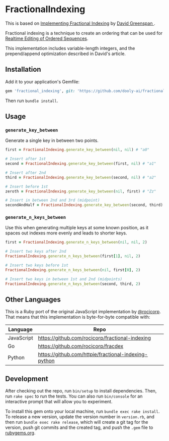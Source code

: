 # FractionalIndexing

This is based on [Implementing Fractional Indexing](https://observablehq.com/@dgreensp/implementing-fractional-indexing) by [David Greenspan ](https://github.com/dgreensp).

Fractional indexing is a technique to create an ordering that can be used for [Realtime Editing of Ordered Sequences](https://www.figma.com/blog/realtime-editing-of-ordered-sequences/).

This implementation includes variable-length integers, and the prepend/append optimization described in David's article.

## Installation

Add it to your application's Gemfile:

```ruby
gem 'fractional_indexing', git: 'https://github.com/dooly-ai/fractional_indexing'
```

Then run `bundle install`.

## Usage

### `generate_key_between`

Generate a single key in between two points.

```ruby
first = FractionalIndexing.generate_key_between(nil, nil) # "a0"

# Insert after 1st
second = FractionalIndexing.generate_key_between(first, nil) # "a1"

# Insert after 2nd
third = FractionalIndexing.generate_key_between(second, nil) # "a2"

# Insert before 1st
zeroth = FractionalIndexing.generate_key_between(nil, first) # "Zz"

# Insert in between 2nd and 3rd (midpoint)
secondAndHalf = FractionalIndexing.generate_key_between(second, third) # "a1V"
```

### `generate_n_keys_between`

Use this when generating multiple keys at some known position, as it spaces out indexes more evenly and leads to shorter keys.

```ruby
first = FractionalIndexing.generate_n_keys_between(nil, nil, 2)

# Insert two keys after 2nd
FractionalIndexing.generate_n_keys_between(first[1], nil, 2)

# Insert two keys before 1st
FractionalIndexing.generate_n_keys_between(nil, first[0], 2)

# Insert two keys in between 1st and 2nd (midpoints)
FractionalIndexing.generate_n_keys_between(second, third, 2)
```

## Other Languages

This is a Ruby port of the original JavaScript implementation by [@rocicorp](https://github.com/rocicorp). That means that this implementation is byte-for-byte compatible with:

| Language   | Repo                                                 |
| ---------- | ---------------------------------------------------- |
| JavaScript | https://github.com/rocicorp/fractional-indexing      |
| Go         | https://github.com/rocicorp/fracdex                  |
| Python     | https://github.com/httpie/fractional-indexing-python |

## Development

After checking out the repo, run `bin/setup` to install dependencies. Then, run `rake spec` to run the tests. You can also run `bin/console` for an interactive prompt that will allow you to experiment.

To install this gem onto your local machine, run `bundle exec rake install`. To release a new version, update the version number in `version.rb`, and then run `bundle exec rake release`, which will create a git tag for the version, push git commits and the created tag, and push the `.gem` file to [rubygems.org](https://rubygems.org).
